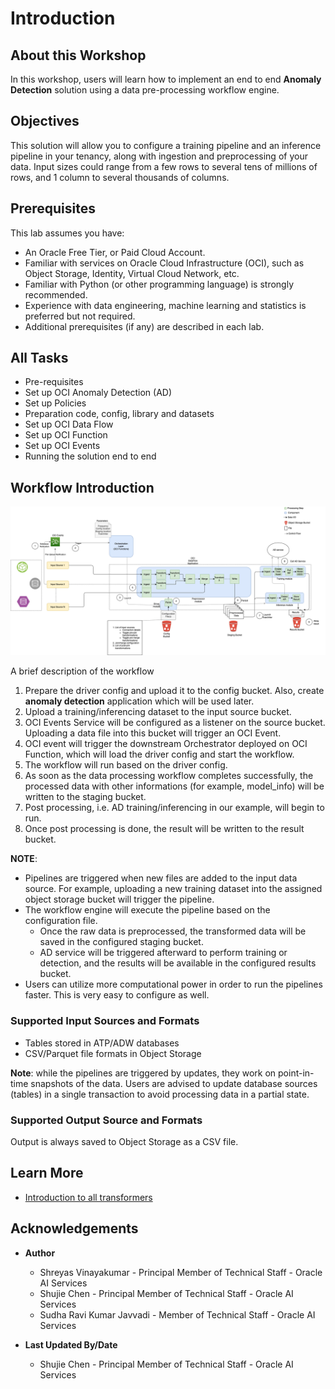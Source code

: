 # Introduction

## About this Workshop

In this workshop, users will learn how to implement an end to end **Anomaly Detection** solution using a data pre-processing workflow engine.

## Objectives
This solution will allow you to configure a training pipeline and an inference pipeline in your tenancy, along with ingestion and preprocessing of your data. Input sizes could range from a few rows to several tens of millions of rows, and 1 column to several thousands of columns.


## Prerequisites

This lab assumes you have:
* An Oracle Free Tier, or Paid Cloud Account.
* Familiar with services on Oracle Cloud Infrastructure (OCI), such as Object Storage, Identity, Virtual Cloud Network, etc. 
* Familiar with Python (or other programming language) is strongly recommended.
* Experience with data engineering, machine learning and statistics is preferred but not required. 
* Additional prerequisites (if any) are described in each lab.


## All Tasks
* Pre-requisites
* Set up OCI Anomaly Detection (AD)
* Set up Policies
* Preparation code, config, library and datasets
* Set up OCI Data Flow
* Set up OCI Function 
* Set up OCI Events
* Running the solution end to end

## Workflow Introduction

![Functional Architecture](./images/workflow.png)

A brief description of the workflow

1.  Prepare the driver config and upload it to the config bucket. Also, create **anomaly detection** application which will be used later.
2.  Upload a training/inferencing dataset to the input source bucket.
3.  OCI Events Service will be configured as a listener on the source bucket. Uploading a data file into this bucket will trigger an OCI Event.
4.  OCI event will trigger the downstream Orchestrator deployed on OCI Function, which will load the driver config and start the workflow.
5.  The workflow will run based on the driver config.
6.  As soon as the data processing workflow completes successfully, the processed data with other informations (for example, model\_info) will be written to the staging bucket.
7.  Post processing, i.e. AD training/inferencing in our example, will begin to run. 
8.  Once post processing is done, the result will be written to the result bucket.

**NOTE**:

*   Pipelines are triggered when new files are added to the input data source. For example, uploading a new training dataset into the assigned object storage bucket will trigger the pipeline.
*   The workflow engine will execute the pipeline based on the configuration file.
    *   Once the raw data is preprocessed, the transformed data will be saved in the configured staging bucket.
    *   AD service will be triggered afterward to perform training or detection, and the results will be available in the configured results bucket.
*   Users can utilize more computational power in order to run the pipelines faster. This is very easy to configure as well.

### Supported Input Sources and Formats

*   Tables stored in ATP/ADW databases
*   CSV/Parquet file formats in Object Storage

**Note**: while the pipelines are triggered by updates, they work on point-in-time snapshots of the data. Users are advised to update database sources (tables) in a single transaction to avoid processing data in a partial state.

### Supported Output Source and Formats

Output is always saved to Object Storage as a CSV file.

## Learn More


* [Introduction to all transformers](../optional/Introduction-to-Transformers-for-Data-Preprocessing.md)

## Acknowledgements
* **Author**
    * Shreyas Vinayakumar - Principal Member of Technical Staff - Oracle AI Services
    * Shujie Chen - Principal Member of Technical Staff - Oracle AI Services
    * Sudha Ravi Kumar Javvadi - Member of Technical Staff - Oracle AI Services

* **Last Updated By/Date**
    * Shujie Chen - Principal Member of Technical Staff - Oracle AI Services
